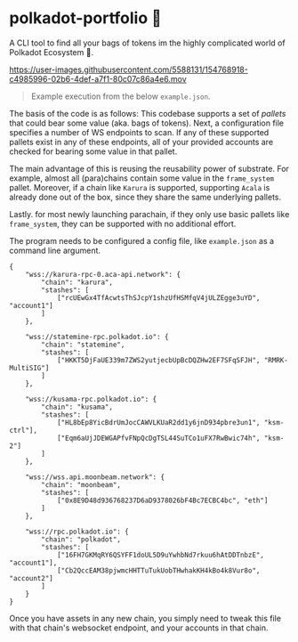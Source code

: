 # polkadot-portfolio 🤑

A CLI tool to find all your bags of tokens im the highly complicated world of Polkadot Ecosystem 🔴.

https://user-images.githubusercontent.com/5588131/154768918-c4985996-02b6-4def-a7f1-80c07c86a4e6.mov

> Example execution from the below `example.json`.

The basis of the code is as follows: This codebase supports a set of *pallets* that could bear some
value (aka. bags of tokens). Next, a configuration file specifies a number of WS endpoints to scan.
If any of these supported pallets exist in any of these endpoints, all of your provided accounts are
checked for bearing some value in that pallet.

The main advantage of this is reusing the reusability power of substrate. For example, almost all
(para)chains contain some value in the `frame_system` pallet. Moreover, if a chain like `Karura` is
supported, supporting `Acala` is already done out of the box, since they share the same underlying
pallets.

Lastly. for most newly launching parachain, if they only use basic pallets like `frame_system`, they
can be supported with no additional effort.

The program needs to be configured a config file, like `example.json` as a command line argument. 




```
{
	"wss://karura-rpc-0.aca-api.network": {
		"chain": "karura",
		"stashes": [
			["rcUEwGx4TfAcwtsThSJcpY1shzUfHSMfqV4jULZEgge3uYD", "account1"]
		]
	},

	"wss://statemine-rpc.polkadot.io": {
		"chain": "statemine",
		"stashes": [
			["HKKT5DjFaUE339m7ZWS2yutjecbUpBcDQZHw2EF7SFqSFJH", "RMRK-MultiSIG"]
		]
	},

	"wss://kusama-rpc.polkadot.io": {
		"chain": "kusama",
		"stashes": [
			["HL8bEp8YicBdrUmJocCAWVLKUaR2dd1y6jnD934pbre3un1", "ksm-ctrl"],
			["Eqm6aUjJDEWGAPfvFNpQcDgTSL44SuTCo1uFX7RwBwic74h", "ksm-2"]
		]
	},

	"wss://wss.api.moonbeam.network": {
		"chain": "moonbeam",
		"stashes": [
			["0x8E9D48d936768237D6aD9378026bF4Bc7ECBC4bc", "eth"]
		]
	},

	"wss://rpc.polkadot.io": {
		"chain": "polkadot",
		"stashes": [
			["16FH7GKMqRY6QSYFF1doUL5D9uYwhbNd7rkuu6hAtDDTnbzE", "account1"],
			["Cb2QccEAM38pjwmcHHTTuTukUobTHwhakKH4kBo4k8Vur8o", "account2"]
		]
	}
}
```

Once you have assets in any new chain, you simply need to tweak this file with that chain's websocket endpoint, and your accounts in that chain. 
